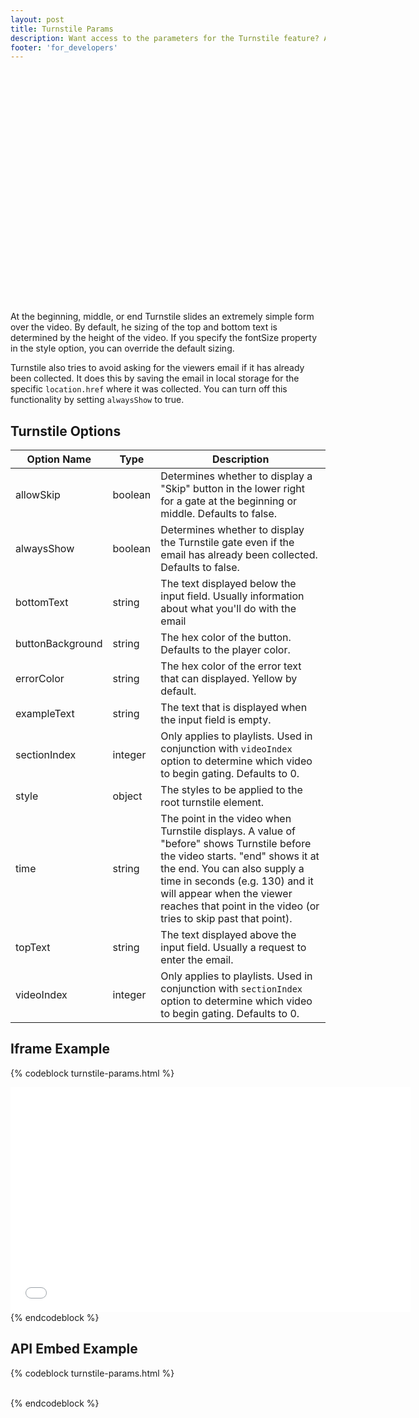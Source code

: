 ```yaml
---
layout: post
title: Turnstile Params
description: Want access to the parameters for the Turnstile feature? Ask and ye shall receive. 
footer: 'for_developers'
---
```


<div id="wistia_4d8229898d" style="width:660px;height:371px;" class="wistia_embed">&nbsp;</div>
<script charset="ISO-8859-1" src="//fast.wistia.com/assets/external/E-v1.js"></script>

<script>/*<![CDATA[*/
wistiaEmbed = Wistia.embed("4d8229898d", {
  plugin: {
    "requireEmail-v1": {
      topText: "Enter your email address\nto view this video.",
      bottomText: "",
      style: {
        backgroundColor: "#303030"
      }
    }
  }
});
/*]]*/</script>

At the beginning, middle, or end Turnstile slides an extremely simple form over
the video. By default, he sizing of the top and bottom text is determined by
the height of the video. If you specify the fontSize property in the style
option, you can override the default sizing.

Turnstile also tries to avoid asking for the viewers email if it has already
been collected. It does this by saving the email in local storage for the
specific `location.href` where it was collected. You can turn off this
functionality by setting `alwaysShow` to true.

## Turnstile Options

 Option Name        | Type      | Description
 -----------        | ----      | ----------------------------------------------------------------------------------------------------
 allowSkip          | boolean   | Determines whether to display a "Skip" button in the lower right for a gate at the beginning or middle. Defaults to false.
 alwaysShow         | boolean   | Determines whether to display the Turnstile gate even if the email has already been collected. Defaults to false.
 bottomText         | string    | The text displayed below the input field. Usually information about what you'll do with the email
 buttonBackground   | string    | The hex color of the button. Defaults to the player color.
 errorColor         | string    | The hex color of the error text that can displayed. Yellow by default.
 exampleText        | string    | The text that is displayed when the input field is empty.
 sectionIndex       | integer   | Only applies to playlists. Used in conjunction with `videoIndex` option to determine which video to begin gating. Defaults to 0.
 style              | object    | The styles to be applied to the root turnstile element.
 time               | string    | The point in the video when Turnstile displays. A value of "before" shows Turnstile before the video starts. "end" shows it at the end. You can also supply a time in seconds (e.g. 130) and it will appear when the viewer reaches that point in the video (or tries to skip past that point).
 topText            | string    | The text displayed above the input field. Usually a request to enter the email.
 videoIndex         | integer   | Only applies to playlists. Used in conjunction with `sectionIndex` option to determine which video to begin gating. Defaults to 0.

## Iframe Example

{% codeblock turnstile-params.html %}
<iframe src="//fast.wistia.net/embed/iframe/abcde12345
  ?plugin%5BrequireEmail-v1%5D%5BtopText%5D=Please%20enter%20your%20email%20below.
  &plugin%5BrequireEmail-v1%5D%5BbottomText%5D=We%20may%20use%20this%20email%20to%20contact%20you%20about%20the%20product%2C%20but%20we%20won't%20be%20too%20pushy.
  &plugin%5BrequireEmail-v1%5D%5Bstyle%5D%5Bbackground%5D=%23660000&plugin%5BrequireEmail-v1%5D%5Bstyle%5D%5Bcolor%5D=%23eeffee" 
  allowtransparency="true" frameborder="0" scrolling="no" class="wistia_embed" 
  allowfullscreen mozallowfullscreen webkitallowfullscreen oallowfullscreen msallowfullscreen
  name="wistia_embed" width="640" height="360">
</iframe>
{% endcodeblock %}

## API Embed Example

{% codeblock turnstile-params.html %}
<div id="wistia_abcde12345" style="width:640px;height;360px;" class="wistia_embed">&nbsp;</div>
<script src="//fast.wistia.com/assets/external/E-v1.js"></script>
<script>
  wistiaEmbed = Wistia.embed("abcde12345", {
    plugin: {
      "requireEmail-v1": {
        topText: "Please enter your email below.",
        bottomText: "We may use this email to contact you about the product, but we won't be too pushy.",
        style: {
          background: "#660000",
          color: "#eeffee"
        }
      }
    }
  });
</script>
{% endcodeblock %}
